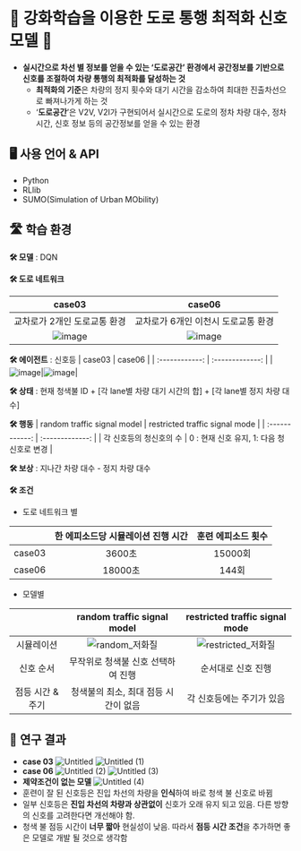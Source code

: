 # 🚥 강화학습을 이용한 도로 통행 최적화 신호 모델 🚥
- **실시간으로 차선 별 정보를 얻을 수 있는 ‘도로공간’ 환경에서 공간정보를 기반으로 신호를 조절하여 차량 통행의 최적화를 달성하는 것**
  - **최적화의 기준**은 차량의 정지 횟수와 대기 시간을 감소하여 최대한 진출차선으로 빠져나가게 하는 것
  - ‘**도로공간**’은 V2V, V2I가 구현되어서 실시간으로 도로의 정차 차량 대수, 정차 시간, 신호 정보 등의 공간정보를 얻을 수 있는 환경

## 🖥️ 사용 언어 & API
- Python
- RLlib
- SUMO(Simulation of Urban MObility)


## 🛣︎ 학습 환경
**🛠︎ 모델** :  DQN

**🛠︎ 도로 네트워크**

| case03 | case06 |
| :------------: | :-------------: |
|교차로가 2개인 도로교통 환경|교차로가 6개인 이천시 도로교통 환경|
|![image](https://user-images.githubusercontent.com/58590260/137259592-73087132-a10d-4701-927d-6c3a9eabe89c.png)|![image](https://user-images.githubusercontent.com/58590260/137259384-c9220f41-e80b-44f4-adc6-984875ef6786.png)|


**🛠︎ 에이전트** : 신호등
| case03 | case06 |
| :------------: | :-------------: |
|![image](https://user-images.githubusercontent.com/58590260/137367516-463c14a2-0b3b-410c-9944-2742c8308d73.png)|![image](https://user-images.githubusercontent.com/58590260/137366199-4e9913d8-d964-4683-94d6-c69c670f9f21.png)|

**🛠︎ 상태** : 현재 청색불 ID + [각 lane별 차량 대기 시간의 합] + [각 lane별 정지 차량 대수]

**🛠︎ 행동**
| random traffic signal model | restricted traffic signal mode |
| :------------: | :-------------: |
| 각 신호등의 청신호의 수 |  0 : 현재 신호 유지, 1: 다음 청신호로 변경 |
  
**🛠︎ 보상** : 지나간 차량 대수 - 정지 차량 대수

**🛠︎ 조건**
- 도로 네트워크 별

| |  한 에피소드당 시뮬레이션 진행 시간 | 훈련 에피소드 횟수 |
| :------------: | :------------: | :-------------: |
| case03 | 3600초 | 15000회|
| case06 | 18000초 | 144회 |

- 모델별

| | random traffic signal model | restricted traffic signal mode |
| :-----------------:| :------------: | :-------------: |
| 시뮬레이션 | ![random_저화질](https://user-images.githubusercontent.com/58590260/137359804-020928c3-2423-4cd4-9f84-06e627c683cb.gif) |  ![restricted_저화질](https://user-images.githubusercontent.com/58590260/137358485-3e230d2f-3c25-4e41-8dfc-8060bf9d1df3.gif) |
| 신호 순서 | 무작위로 청색불 신호 선택하여 진행 | 순서대로 신호 진행 |
| 점등 시간 & 주기 | 청색불의 최소, 최대 점등 시간이 없음 | 각 신호등에는 주기가 있음 |

## 📃 연구 결과
- **case 03**
![Untitled](https://user-images.githubusercontent.com/58590260/158837379-66ee9a1f-f248-4f21-b357-a411fd803799.png)
![Untitled (1)](https://user-images.githubusercontent.com/58590260/158837487-fdb523eb-25cc-4ed1-b590-2149727a39ed.png)
- **case 06**
![Untitled (2)](https://user-images.githubusercontent.com/58590260/158838053-f8d97819-f3fc-4b2f-922b-cbc3eaf46f23.png)
![Untitled (3)](https://user-images.githubusercontent.com/58590260/158837942-cb296926-a679-4bfa-bf61-373644b9640b.png)
- **제약조건이 없는 모델**
![Untitled (4)](https://user-images.githubusercontent.com/58590260/158838485-b80c3f29-0e52-4623-9064-742542fd4fb6.png)
- 훈련이 잘 된 신호등은 진입 차선의 차량을 **인식**하여 바로 청색 불 신호로 바뀜
- 일부 신호등은 **진입 차선의 차량과 상관없이** 신호가 오래 유지 되고 있음. 다른 방향의 신호를 고려한다면 개선해야 함.
- 청색 불 점등 시간이 **너무 짧아** 현실성이 낮음. 따라서 **점등 시간 조건**을 추가하면 좋은 모델로 개발 될 것으로 생각함
